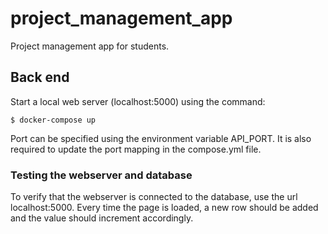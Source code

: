 # project_management_app
Project management app for students.

## Back end
Start a local web server (localhost:5000) using the command:
```console
$ docker-compose up
```

Port can be specified using the environment variable API_PORT. It is also required to update the port mapping in the compose.yml file.


### Testing the webserver and database
To verify that the webserver is connected to the database, use the url localhost:5000.
Every time the page is loaded, a new row should be added and the value should increment accordingly.